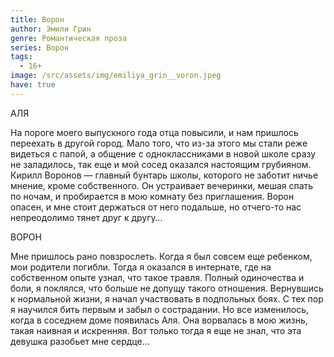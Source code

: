 ```yaml
---
title: Ворон
author: Эмили Грин
genre: Романтическая проза
series: Ворон
tags:
  - 16+
image: /src/assets/img/emiliya_grin__voron.jpeg
have: true
---
```

АЛЯ

На пороге моего выпускного года отца повысили, и нам пришлось переехать в другой город. Мало того, что из-за этого мы стали реже видеться с папой, а общение с одноклассниками в новой школе сразу не заладилось, так еще и мой сосед оказался настоящим грубияном. Кирилл Воронов — главный бунтарь школы, которого не заботит ничье мнение, кроме собственного. Он устраивает вечеринки, мешая спать по ночам, и пробирается в мою комнату без приглашения. Ворон опасен, и мне стоит держаться от него подальше, но отчего-то нас непреодолимо тянет друг к другу…

ВОРОН

Мне пришлось рано повзрослеть. Когда я был совсем еще ребенком, мои родители погибли. Тогда я оказался в интернате, где на собственном опыте узнал, что такое травля. Полный одиночества и боли, я поклялся, что больше не допущу такого отношения. Вернувшись к нормальной жизни, я начал участвовать в подпольных боях. С тех пор я научился бить первым и забыл о сострадании. Но все изменилось, когда в соседнем доме появилась Аля. Она ворвалась в мою жизнь, такая наивная и искренняя. Вот только тогда я еще не знал, что эта девушка разобьет мне сердце…
